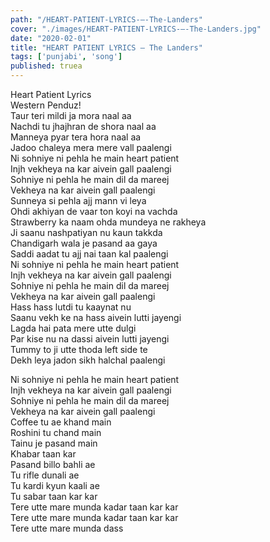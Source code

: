 ```yaml
---
path: "/HEART-PATIENT-LYRICS-–-The-Landers"
cover: "./images/HEART-PATIENT-LYRICS-–-The-Landers.jpg"
date: "2020-02-01"
title: "HEART PATIENT LYRICS – The Landers"
tags: ['punjabi', 'song']
published: truea
---
```

  
Heart Patient Lyrics  
Western Penduz!  
Taur teri mildi ja mora naal aa  
Nachdi tu jhajhran de shora naal aa  
Manneya pyar tera hora naal aa  
Jadoo chaleya mera mere vall paalengi  
Ni sohniye ni pehla he main heart patient  
Injh vekheya na kar aivein gall paalengi  
Sohniye ni pehla he main dil da mareej  
Vekheya na kar aivein gall paalengi  
Sunneya si pehla ajj mann vi leya  
Ohdi akhiyan de vaar ton koyi na vachda  
Strawberry ka naam ohda mundeya ne rakheya  
Ji saanu nashpatiyan nu kaun takkda  
Chandigarh wala je pasand aa gaya  
Saddi aadat tu ajj nai taan kal paalengi  
Ni sohniye ni pehla he main heart patient  
Injh vekheya na kar aivein gall paalengi  
Sohniye ni pehla he main dil da mareej  
Vekheya na kar aivein gall paalengi  
Hass hass lutdi tu kaaynat nu  
Saanu vekh ke na hass aivein lutti jayengi  
Lagda hai pata mere utte dulgi  
Par kise nu na dassi aivein lutti jayengi  
Tummy to ji utte thoda left side te  
Dekh leya jadon sikh halchal paalengi  
  
  
  
  
  
  
Ni sohniye ni pehla he main heart patient  
Injh vekheya na kar aivein gall paalengi  
Sohniye ni pehla he main dil da mareej  
Vekheya na kar aivein gall paalengi  
Coffee tu ae khand main  
Roshini tu chand main  
Tainu je pasand main  
Khabar taan kar  
Pasand billo bahli ae  
Tu rifle dunali ae  
Tu kardi kyun kaali ae  
Tu sabar taan kar kar  
Tere utte mare munda kadar taan kar kar  
Tere utte mare munda kadar taan kar kar  
Tere utte mare munda dass  
